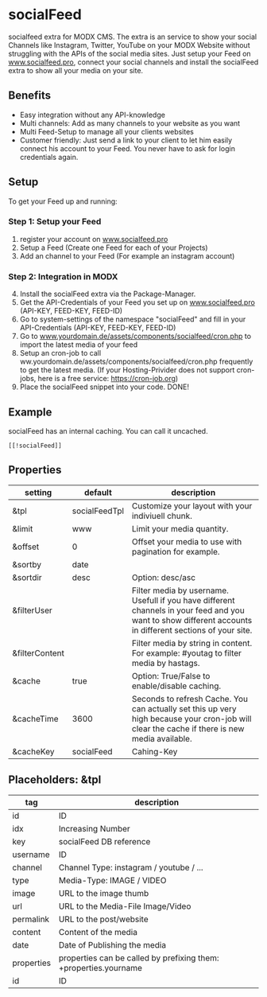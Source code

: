 # socialFeed
socialfeed extra for MODX CMS. The extra is an service to show your social Channels like Instagram, Twitter, YouTube on your MODX Website without struggling with the APIs of the social media sites. Just setup your Feed on www.socialfeed.pro, connect your social channels and install the socialFeed extra to show all your media on your site.

## Benefits
- Easy integration without any API-knowledge
- Multi channels: Add as many channels to your website as you want
- Multi Feed-Setup to manage all your clients websites
- Customer friendly: Just send a link to your client to let him easily connect his account to your Feed. You never have to ask for login credentials again.

## Setup
To get your Feed up and running:

### Step 1: Setup your Feed
1. register your account on www.socialfeed.pro
2. Setup a Feed (Create one Feed for each of your Projects)
3. Add an channel to your Feed (For example an instagram account)

### Step 2: Integration in MODX
4. Install the socialFeed extra via the Package-Manager.
5. Get the API-Credentials of your Feed you set up on www.socialfeed.pro (API-KEY, FEED-KEY, FEED-ID)
6. Go to system-settings of the namespace "socialFeed" and fill in your API-Credentials (API-KEY, FEED-KEY, FEED-ID)
7. Go to www.yourdomain.de/assets/components/socialfeed/cron.php to import the latest media of your feed
8. Setup an cron-job to call ww.yourdomain.de/assets/components/socialfeed/cron.php frequently to get the latest media. (If your Hosting-Privider does not support cron-jobs, here is a free service: https://cron-job.org)
9. Place the socialFeed snippet into your code. DONE!

## Example
socialFeed has an internal caching. You can call it uncached.
```
[[!socialFeed]]
```

## Properties
| setting | default | description |
| --- | --- | --- |
| &tpl | socialFeedTpl | Customize your layout with your indiviuell chunk. |
| &limit | www | Limit your media quantity. |
| &offset | 0 | Offset your media to use with pagination for example. |
| &sortby | date |  |
| &sortdir | desc | Option: desc/asc |
| &filterUser |  | Filter media by username. Usefull if you have different channels in your feed and you want to show different accounts in different sections of your site. |
| &filterContent |  | Filter media by string in content. For example: #youtag to filter media by hastags. |
| &cache | true | Option: True/False to enable/disable caching. |
| &cacheTime | 3600 | Seconds to refresh Cache. You can actually set this up very high because your cron-job will clear the cache if there is new media available. |
| &cacheKey | socialFeed | Cahing-Key |

## Placeholders: &tpl
| tag | description |
| --- | --- |
| id | ID |
| idx | Increasing Number |
| key | socialFeed DB reference |
| username | ID |
| channel | Channel Type: instagram / youtube / ... |
| type | Media-Type: IMAGE / VIDEO |
| image | URL to the image thumb |
| url | URL to the Media-File Image/Video |
| permalink | URL to the post/website |
| content | Content of the media |
| date | Date of Publishing the media |
| properties | properties can be called by prefixing them: +properties.yourname |
| id | ID |
